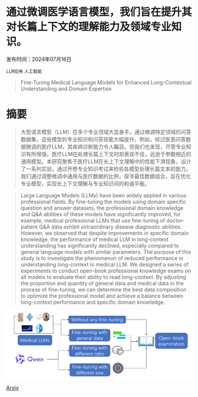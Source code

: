 # 通过微调医学语言模型，我们旨在提升其对长篇上下文的理解能力及领域专业知识。

发布时间：2024年07月16日

`LLM应用` `人工智能`

> Fine-Tuning Medical Language Models for Enhanced Long-Contextual Understanding and Domain Expertise

# 摘要

> 大型语言模型（LLM）在多个专业领域大显身手。通过微调特定领域的问答数据集，这些模型的专业知识和问答技能大幅提升，例如，经过医患问答数据微调的医疗LLM，其疾病诊断能力令人瞩目。但我们也发现，尽管专业知识有所增强，医疗LLM在处理长篇上下文时却表现不佳，远逊于参数相近的通用模型。本研究聚焦于医疗LLM在长上下文理解中的性能下滑现象，设计了一系列实验，通过开卷专业知识考试来检验各模型处理长篇文本的能力。我们通过调整微调中通用与医疗数据的比例，探寻最佳数据组合，旨在优化专业模型，实现长上下文理解与专业知识间的和谐平衡。

> Large Language Models (LLMs) have been widely applied in various professional fields. By fine-tuning the models using domain specific question and answer datasets, the professional domain knowledge and Q\&A abilities of these models have significantly improved, for example, medical professional LLMs that use fine-tuning of doctor-patient Q\&A data exhibit extraordinary disease diagnostic abilities. However, we observed that despite improvements in specific domain knowledge, the performance of medical LLM in long-context understanding has significantly declined, especially compared to general language models with similar parameters. The purpose of this study is to investigate the phenomenon of reduced performance in understanding long-context in medical LLM. We designed a series of experiments to conduct open-book professional knowledge exams on all models to evaluate their ability to read long-context. By adjusting the proportion and quantity of general data and medical data in the process of fine-tuning, we can determine the best data composition to optimize the professional model and achieve a balance between long-context performance and specific domain knowledge.

![通过微调医学语言模型，我们旨在提升其对长篇上下文的理解能力及领域专业知识。](../../../paper_images/2407.11536/llm.png)

[Arxiv](https://arxiv.org/abs/2407.11536)
